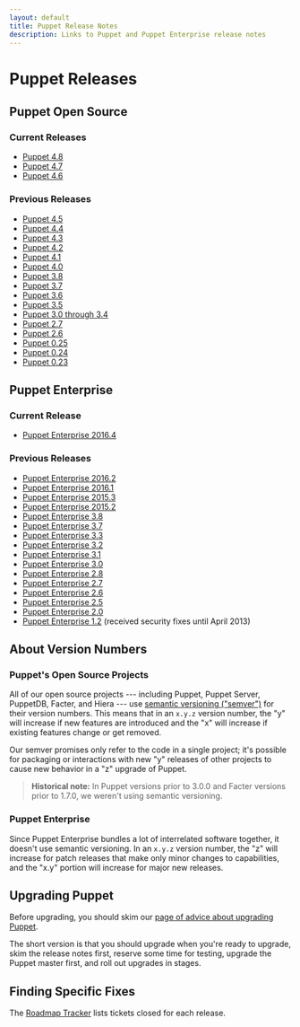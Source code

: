 ```yaml
---
layout: default
title: Puppet Release Notes
description: Links to Puppet and Puppet Enterprise release notes
---
```


# Puppet Releases

## Puppet Open Source

### Current Releases

- [Puppet 4.8][4.8]
- [Puppet 4.7][4.7]
- [Puppet 4.6][4.6]

### Previous Releases

- [Puppet 4.5][4.5]
- [Puppet 4.4][4.4]
- [Puppet 4.3][4.3]
- [Puppet 4.2][4.2]
- [Puppet 4.1][4.1]
- [Puppet 4.0][4.0]
- [Puppet 3.8][3.8]
- [Puppet 3.7][3.7]
- [Puppet 3.6][3.6]
- [Puppet 3.5][3.5]
- [Puppet 3.0 through 3.4][3.x]
- [Puppet 2.7][]
- [Puppet 2.6][]
- [Puppet 0.25][]
- [Puppet 0.24][]
- [Puppet 0.23][]

## Puppet Enterprise

### Current Release

- [Puppet Enterprise 2016.4](/pe/latest/release_notes.html)

### Previous Releases

- [Puppet Enterprise 2016.2][pe2016.2]
- [Puppet Enterprise 2016.1][pe2016.1]
- [Puppet Enterprise 2015.3][pe2015.3]
- [Puppet Enterprise 2015.2][pe2015.2]
- [Puppet Enterprise 3.8][pe3.8]
- [Puppet Enterprise 3.7][pe3.7]
- [Puppet Enterprise 3.3][pe3.3]
- [Puppet Enterprise 3.2][pe3.2]
- [Puppet Enterprise 3.1][pe3.1]
- [Puppet Enterprise 3.0][pe3.0]
- [Puppet Enterprise 2.8][pe2.8]
- [Puppet Enterprise 2.7][pe2.7]
- [Puppet Enterprise 2.6][pe2.6]
- [Puppet Enterprise 2.5][pe2.5]
- [Puppet Enterprise 2.0][pe2.0]
- [Puppet Enterprise 1.2][pe1.2] (received security fixes until April 2013)

## About Version Numbers

### Puppet's Open Source Projects

All of our open source projects --- including Puppet, Puppet Server, PuppetDB, Facter, and Hiera --- use [semantic versioning ("semver")][semver] for their version numbers. This means that in an `x.y.z` version number, the "y" will increase if new features are introduced and the "x" will increase if existing features change or get removed.

Our semver promises only refer to the code in a single project; it's possible for packaging or interactions with new "y" releases of other projects to cause new behavior in a "z" upgrade of Puppet.

> **Historical note:** In Puppet versions prior to 3.0.0 and Facter versions prior to 1.7.0, we weren't using semantic versioning.

### Puppet Enterprise

Since Puppet Enterprise bundles a lot of interrelated software together, it doesn't use semantic versioning. In an `x.y.z` version number, the "z" will increase for patch releases that make only minor changes to capabilities, and the "x.y" portion will increase for major new releases.

## Upgrading Puppet

Before upgrading, you should skim our [page of advice about upgrading Puppet](/puppet/latest/reference/upgrade_major_pre.html).

The short version is that you should upgrade when you're ready to upgrade, skim the release notes first, reserve some time for testing, upgrade the Puppet master first, and roll out upgrades in stages.

## Finding Specific Fixes

The [Roadmap Tracker](https://tickets.puppetlabs.com/browse/PUP#selectedTab=com.atlassian.jira.plugin.system.project%3Aversions-panel) lists tickets closed for each release.

[semver]: http://semver.org
[4.8]: /puppet/4.8/reference/release_notes.html
[4.7]: /puppet/4.7/reference/release_notes.html
[4.6]: /puppet/4.6/reference/release_notes.html
[4.5]: /puppet/4.5/reference/release_notes.html
[4.4]: /puppet/4.4/reference/release_notes.html
[4.3]: /puppet/4.3/reference/release_notes.html
[4.2]: /puppet/4.2/reference/release_notes.html
[4.1]: /puppet/4.1/reference/release_notes.html
[4.0]: /puppet/4.0/reference/release_notes.html
[3.8]: /puppet/3.8/reference/release_notes.html
[3.7]: /puppet/3.7/reference/release_notes.html
[3.6]: /puppet/3.6/reference/release_notes.html
[3.5]: /puppet/3.5/reference/release_notes.html
[3.x]: /puppet/3/reference/release_notes.html
[pe2016.2]: /pe/2016.2/release_notes.html
[pe2016.1]: /pe/2016.1/release_notes.html
[pe2015.3]: /pe/2015.3/release_notes.html
[pe2015.2]: /pe/2015.2/release_notes.html
[pe3.8]: /pe/3.8/release_notes.html
[pe3.7]: /pe/3.7/release_notes.html
[pe3.3]: /pe/3.3/release_notes.html
[pe3.2]: /pe/3.2/appendix.html#release-notes
[pe3.1]: /pe/3.1/appendix.html#release-notes
[pe3.0]: /pe/3.0/appendix.html#release-notes
[pe2.8]: /pe/2.8/appendix.html#release-notes
[pe2.7]: /pe/2.7/appendix.html#release-notes
[pe2.6]: /pe/2.6/appendix.html#release-notes
[pe2.5]: /pe/2.5/appendix.html#release-notes
[pe2.0]: /pe/2.0/welcome_whats_new.html
[pe1.2]: /pe/1.2/upgrading.html
[Puppet 2.7]: /puppet/2.7/reference/release_notes.html
[Puppet 2.6]: /puppet/2.6/reference/release_notes.html
[Puppet 0.25]: /puppet/0.25/reference/release_notes.html
[Puppet 0.24]: /puppet/0.24/reference/release_notes.html
[Puppet 0.23]: /puppet/0.23/reference/release_notes.html
